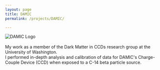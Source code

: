 ```yaml
---
layout: page
title: DAMIC
permalink: /projects/DAMIC/

---
```

<link rel="stylesheet" href="{{ site.url }}{{ site.baseurl }}/assets/css/image-formatting.css">
<img src = "{{ site.url }}{{ site.baseurl }}/assets/img/DAMIClogo.png" alt = "DAMIC Logo" class="center"><br><br>
My work as a member of the Dark Matter in CCDs research group at the University of Washington. <br>
I performed in-depth analysis and calibration of data for DAMIC's Charge-Couple Device (CCD) when exposed to a C-14 beta particle source.

